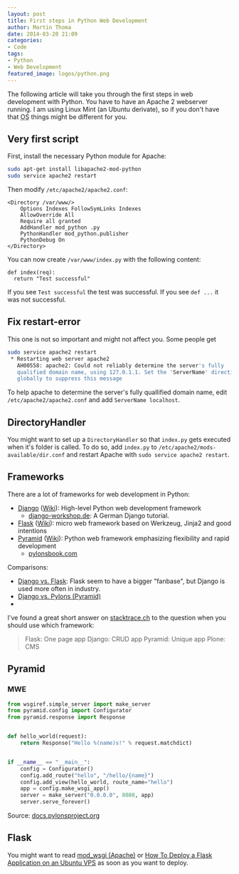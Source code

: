 ```yaml
---
layout: post
title: First steps in Python Web Development
author: Martin Thoma
date: 2014-03-20 21:09
categories:
- Code
tags:
- Python
- Web Development
featured_image: logos/python.png
---
```


The following article will take you through the first steps in web development
with Python. You have to have an Apache 2 webserver running. I am using
Linux Mint (an Ubuntu derivate), so if you don't have that <abbr title="operating system">OS</abbr>
things might be different for you.

## Very first script
First, install the necessary Python module for Apache:

```bash
sudo apt-get install libapache2-mod-python
sudo service apache2 restart
```

Then modify `/etc/apache2/apache2.conf`:

```
<Directory /var/www/>
    Options Indexes FollowSymLinks Indexes
    AllowOverride All
    Require all granted
    AddHandler mod_python .py
    PythonHandler mod_python.publisher
    PythonDebug On
</Directory>
```

You can now create `/var/www/index.py` with the following content:

```
def index(req):
  return "Test successful"
```

If you see `Test successful` the test was successful. If you see `def ...` it
was not successful.

## Fix restart-error
This one is not so important and might not affect you. Some people get

```bash
sudo service apache2 restart
 * Restarting web server apache2
   AH00558: apache2: Could not reliably determine the server's fully
   qualified domain name, using 127.0.1.1. Set the 'ServerName' directive
   globally to suppress this message
```

To help apache to determine the server's fully quallified domain name, edit
`/etc/apache2/apache2.conf` and add `ServerName localhost`.


## DirectoryHandler

You might want to set up a `DirectoryHandler` so that `index.py` gets executed
when it's folder is called. To do so, add `index.py` to `/etc/apache2/mods-available/dir.conf`
and restart Apache with `sudo service apache2 restart`.

## Frameworks

There are a lot of frameworks for web development in Python:

* [Django](https://docs.djangoproject.com/) ([Wiki](https://en.wikipedia.org/wiki/Django_(web_framework))):
  High-level Python web development framework
  * [django-workshop.de](http://www.django-workshop.de/): A German Django tutorial.
* [Flask](http://flask.pocoo.org/) ([Wiki](https://en.wikipedia.org/wiki/Flask_(web_framework))):
  micro web framework based on Werkzeug, Jinja2 and good intentions
* [Pyramid](http://www.pylonsproject.org/) ([Wiki](https://en.wikipedia.org/wiki/Pylons_project#Pyramid)):
  Python web framework emphasizing flexibility and rapid development
  * [pylonsbook.com](http://pylonsbook.com/en/1.1/introducing-pylons.html)

Comparisons:
* [Django vs. Flask](http://www.reddit.com/r/Python/comments/1yr8v5/django_vs_flask/):
    Flask seem to have a bigger "fanbase", but Django is used more often in
    industry.
* [Django vs. Pylons (Pyramid)](http://stackoverflow.com/q/48681/562769)
*

I've found a great short answer on [stacktrace.ch](http://blog.stacktrace.ch/post/49178654214)
to the question when you should use which framework:

> Flask: One page app
> Django: CRUD app
> Pyramid: Unique app
> Plone: CMS

## Pyramid
### MWE
```python
from wsgiref.simple_server import make_server
from pyramid.config import Configurator
from pyramid.response import Response


def hello_world(request):
    return Response("Hello %(name)s!" % request.matchdict)


if __name__ == "__main__":
    config = Configurator()
    config.add_route("hello", "/hello/{name}")
    config.add_view(hello_world, route_name="hello")
    app = config.make_wsgi_app()
    server = make_server("0.0.0.0", 8080, app)
    server.serve_forever()
```

Source: [docs.pylonsproject.org](http://docs.pylonsproject.org/projects/pyramid/en/1.4-branch/narr/firstapp.html)

## Flask

You might want to read [mod_wsgi (Apache)](http://flask.pocoo.org/docs/deploying/mod_wsgi/)
or [How To Deploy a Flask Application on an Ubuntu VPS](https://www.digitalocean.com/community/articles/how-to-deploy-a-flask-application-on-an-ubuntu-vps)
as soon as you want to deploy.
